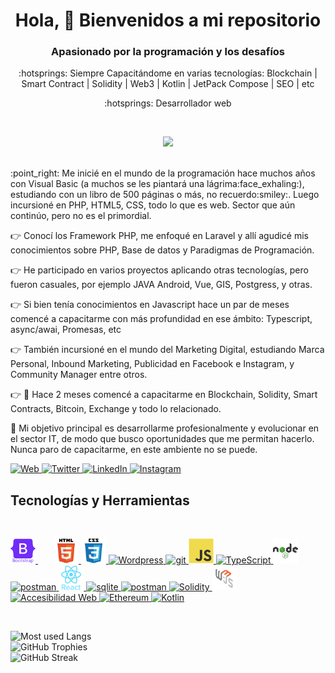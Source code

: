 <h1 align="center">Hola, 👋 Bienvenidos a mi repositorio</h1>
<h3 align="center">Apasionado por la programación y los desafíos</h3>
<p align="center" style="font-weight=bold"> :hotsprings: Siempre Capacitándome en varias tecnologías: Blockchain | Smart Contract | Solidity | Web3 | Kotlin | JetPack Compose | SEO | etc </p>
<p align="center" style="font-weight=bold"> :hotsprings: Desarrollador web </p>
<br />
<p align="center"><img src="https://cdn.pixabay.com/photo/2021/12/21/09/06/bitcoin-6884852_960_720.jpg" height="200px" /></p>
<br />
:point_right: Me inicié en el mundo de la programación hace muchos años con Visual Basic (a muchos se les piantará una lágrima:face_exhaling:), estudiando con un libro de 500 páginas o más, no recuerdo:smiley:. Luego incursioné en PHP, HTML5, CSS, todo lo que es web. Sector que aún continúo, pero no es el primordial.

:point_right: Conocí los Framework PHP, me enfoqué en Laravel y allí agudicé mis conocimientos sobre PHP, Base de datos y Paradigmas de Programación.

:point_right: He participado en varios proyectos aplicando otras tecnologías, pero fueron casuales, por ejemplo JAVA Android, Vue, GIS, Postgress, y otras.

:point_right: Si bien tenía conocimientos en Javascript hace un par de meses comencé a capacitarme con más profundidad en ese ámbito: Typescript, async/awai, Promesas, etc

:point_right: También incursioné en el mundo del Marketing Digital, estudiando Marca Personal, Inbound Marketing, Publicidad en Facebook e Instagram, y Community Manager entre otros.

:point_right: :100: Hace 2 meses comencé a capacitarme en Blockchain, Solidity, Smart Contracts, Bitcoin, Exchange y todo lo relacionado.

:muscle: Mi objetivo principal es desarrollarme profesionalmente y evolucionar en el sector IT, de modo que busco oportunidades que me permitan hacerlo. Nunca paro de capacitarme, en este ambiente no se puede.


<a href="https://linktr.ee/maurotello" target="_blank">
  <img src="https://img.shields.io/badge/Linktr.ee-14a1f0?labelColor=101010&logo=linktr.ee&logoColor=white&style=for-the-badge" alt="Web">
</a>

<a href="https://twitter.com/maurogtello" target="_blank">
  <img src="https://img.shields.io/badge/Twitter-@maurogtello-1DA1F2?style=for-the-badge&logo=twitter&logoColor=white&labelColor=101010" alt="Twitter">
</a>

<a href="https://www.linkedin.com/in/maurotello/" target="_blank">
  <img src="https://img.shields.io/badge/LinkedIN-maurotello-0077B5?style=for-the-badge&logo=linkedin&logoColor=white&labelColor=101010" alt="LinkedIn">
</a>

<a href="https://www.instagram.com/maurogtello/" target="_blank">
  <img src="https://img.shields.io/badge/Instagram-@maurogtello-E4405F?style=for-the-badge&logo=instagram&logoColor=white&labelColor=101010" alt="Instagram">
</a>

<br />

## Tecnologías y Herramientas
<br />
<p style="text-align: left">
<span style="margin-right: 25px"><a href="https://getbootstrap.com" target="_blank"> <img src="https://raw.githubusercontent.com/devicons/devicon/master/icons/bootstrap/bootstrap-plain-wordmark.svg" alt="bootstrap" width="40" height="40"/> </a></span>
<a href="https://developer.mozilla.org/es/docs/Glossary/HTML5" target="_blank"><img src="https://raw.githubusercontent.com/devicons/devicon/master/icons/html5/html5-original-wordmark.svg" alt="html5" width="40" height="40"/> </a> 
<a href="https://www.w3schools.com/css/" target="_blank"><img src="https://raw.githubusercontent.com/devicons/devicon/master/icons/css3/css3-original-wordmark.svg" alt="css3" width="40" height="40"/> </a>
<a href="https://es-ar.wordpress.org/" target="_blank"> <img src="http://pngimg.com/uploads/wordpress/wordpress_PNG51.png" alt="Wordpress" width="40" height="40"/> </a>
<a href="https://git-scm.com/" target="_blank"><img src="https://www.vectorlogo.zone/logos/git-scm/git-scm-icon.svg" alt="git" width="40" height="40"/> </a> 
<a href="https://developer.mozilla.org/en-US/docs/Web/JavaScript" target="_blank"><img src="https://raw.githubusercontent.com/devicons/devicon/master/icons/javascript/javascript-original.svg" alt="javascript" width="40" height="40"/> </a>
<a href="https://www.typescriptlang.org/" target="_blank"><img src="https://upload.wikimedia.org/wikipedia/commons/thumb/4/4c/Typescript_logo_2020.svg/1200px-Typescript_logo_2020.svg.png" alt="TypeScript" width="40" height="40"/> </a>
<a href="https://nodejs.org" target="_blank"><img src="https://raw.githubusercontent.com/devicons/devicon/master/icons/nodejs/nodejs-original-wordmark.svg" alt="nodejs" width="40" height="40"/> </a> 
<a href="https://postman.com" target="_blank"><img src="https://www.vectorlogo.zone/logos/getpostman/getpostman-icon.svg" alt="postman" width="40" height="40"/> </a>  
<a href="https://reactjs.org/" target="_blank"><img src="https://raw.githubusercontent.com/devicons/devicon/master/icons/react/react-original-wordmark.svg" alt="react" width="40" height="40"/> </a> 
<a href="https://www.sqlite.org/" target="_blank"> <img src="https://www.vectorlogo.zone/logos/sqlite/sqlite-icon.svg" alt="sqlite" width="40" height="40"/> </a> 
<a href="https://mysql.com" target="_blank"><img src="https://labs.mysql.com/common/logos/mysql-logo.svg?v2" alt="postman" width="40" height="40"/> </a>
<a href="https://solidity-es.readthedocs.io/es/latest/" target="_blank"> <img src="https://solidity-es.readthedocs.io/es/latest/_images/logo.svg" alt="Solidity" width="40" height="40"/> </a>
<a href="https://github.com/ChainSafe/web3.js" target="_blank"> <img src="https://raw.githubusercontent.com/ChainSafe/web3.js/1.x/assets/logo/web3js.jpg" alt="Solidity" width="40" height="40"/> </a> 
<a href="https://www.w3.org/" target="_blank"> <img src="https://upload.wikimedia.org/wikipedia/commons/thumb/e/ed/W3C%C2%AE_Icon.svg/210px-W3C%C2%AE_Icon.svg.png" alt="Accesibilidad Web" width="40" height="40"/> </a>
<a href="https://ethereum.org/es/" target="_blank"> <img src="https://upload.wikimedia.org/wikipedia/commons/thumb/0/01/Ethereum_logo_translucent.svg/170px-Ethereum_logo_translucent.svg.png" alt="Ethereum" width="40" height="40"/> </a>
<a href="https://kotlinlang.org/" target="_blank"> <img src="https://w7.pngwing.com/pngs/192/987/png-transparent-kotlin-java-logo-others-blue-angle-text.png" alt="Kotlin" width="40" height="40"/> </a>

</p>
<br />

![Most used Langs](https://github-readme-stats.vercel.app/api/top-langs/?username=maurotello&theme=dracula&layout=compact&count_private=true&langs_count=10&card_width=446&icon_color=2ca5e0&hide_border=false&border_color=2ca5e0&disable_animations=false&locale=es)
<br />
![GitHub Trophies](https://github-profile-trophy.vercel.app/?username=maurotello&theme=dracula&column=4&margin-w=15&margin-h=10&no-bg=false&no-frame=false)
<br />
![GitHub Streak](https://github-readme-streak-stats.herokuapp.com?user=davorpa&theme=maurotello&hide_border=false&=dracula&fire=2ca5e0&border=2ca5e0&sideLabels=2ca5e0&locale=en)
